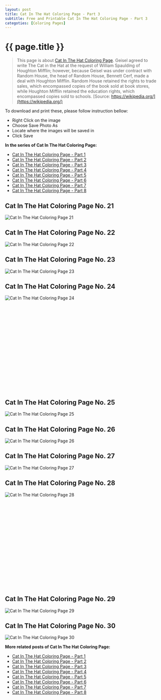 ```yaml
---
layout: post
title: Cat In The Hat Coloring Page - Part 3
subtitle: Free and Printable Cat In The Hat Coloring Page - Part 3
categoties: [Coloring Pages]
---
```

{{ page.title }}
================
> This page is about [Cat In The Hat Coloring Page](https://freecoloringpages.github.io/). Geisel agreed to write The Cat in the Hat at the request of William Spaulding of Houghton Mifflin; however, because Geisel was under contract with Random House, the head of Random House, Bennett Cerf, made a deal with Houghton Mifflin. Random House retained the rights to trade sales, which encompassed copies of the book sold at book stores, while Houghton Mifflin retained the education rights, which encompassed copies sold to schools. [Source: https://wikipedia.org/](https://wikipedia.org/)

To download and print these, please follow instruction bellow:
* Right Click on the image 
* Choose Save Photo As 
* Locate where the images will be saved in 
* Click Save

**In the series of Cat In The Hat Coloring Page:**

* [Cat In The Hat Coloring Page - Part 1](https://freecoloringpages.github.io/2017/12/04/Cat-In-The-Hat-Coloring-Page-part-1.html)
* [Cat In The Hat Coloring Page - Part 2](https://freecoloringpages.github.io/2017/12/04/Cat-In-The-Hat-Coloring-Page-part-2.html)
* [Cat In The Hat Coloring Page - Part 3](https://freecoloringpages.github.io/2017/12/04/Cat-In-The-Hat-Coloring-Page-part-3.html)
* [Cat In The Hat Coloring Page - Part 4](https://freecoloringpages.github.io/2017/12/04/Cat-In-The-Hat-Coloring-Page-part-4.html)
* [Cat In The Hat Coloring Page - Part 5](https://freecoloringpages.github.io/2017/12/04/Cat-In-The-Hat-Coloring-Page-part-5.html)
* [Cat In The Hat Coloring Page - Part 6](https://freecoloringpages.github.io/2017/12/04/Cat-In-The-Hat-Coloring-Page-part-6.html)
* [Cat In The Hat Coloring Page - Part 7](https://freecoloringpages.github.io/2017/12/04/Cat-In-The-Hat-Coloring-Page-part-7.html)
* [Cat In The Hat Coloring Page - Part 8](https://freecoloringpages.github.io/2017/12/04/Cat-In-The-Hat-Coloring-Page-part-8.html)

## Cat In The Hat Coloring Page No. 21
![Cat In The Hat Coloring Page 21](https://freecoloringpages.github.io/img2/Cat-In-The-Hat-Coloring-Page%20(21).jpg "Cat In The Hat Coloring Page 21")

## Cat In The Hat Coloring Page No. 22
![Cat In The Hat Coloring Page 22](https://freecoloringpages.github.io/img2/Cat-In-The-Hat-Coloring-Page%20(22).jpg "Cat In The Hat Coloring Page 22")

## Cat In The Hat Coloring Page No. 23
![Cat In The Hat Coloring Page 23](https://freecoloringpages.github.io/img2/Cat-In-The-Hat-Coloring-Page%20(23).jpg "Cat In The Hat Coloring Page 23")

## Cat In The Hat Coloring Page No. 24
![Cat In The Hat Coloring Page 24](https://freecoloringpages.github.io/img2/Cat-In-The-Hat-Coloring-Page%20(24).jpg "Cat In The Hat Coloring Page 24")

<script async src="//pagead2.googlesyndication.com/pagead/js/adsbygoogle.js"></script><!-- Texxtonly --><ins class="adsbygoogle" style="display:inline-block;width:336px;height:280px" data-ad-client="ca-pub-6753140515841889" data-ad-slot="3207852233"></ins><script>(adsbygoogle = window.adsbygoogle || []).push({}); </script>

## Cat In The Hat Coloring Page No. 25
![Cat In The Hat Coloring Page 25](https://freecoloringpages.github.io/img2/Cat-In-The-Hat-Coloring-Page%20(25).jpg "Cat In The Hat Coloring Page 25")

## Cat In The Hat Coloring Page No. 26
![Cat In The Hat Coloring Page 26](https://freecoloringpages.github.io/img2/Cat-In-The-Hat-Coloring-Page%20(26).jpg "Cat In The Hat Coloring Page 26")

## Cat In The Hat Coloring Page No. 27
![Cat In The Hat Coloring Page 27](https://freecoloringpages.github.io/img2/Cat-In-The-Hat-Coloring-Page%20(27).jpg "Cat In The Hat Coloring Page 27")

## Cat In The Hat Coloring Page No. 28
![Cat In The Hat Coloring Page 28](https://freecoloringpages.github.io/img2/Cat-In-The-Hat-Coloring-Page%20(28).jpg "Cat In The Hat Coloring Page 28")

<script async src="//pagead2.googlesyndication.com/pagead/js/adsbygoogle.js"></script><!-- Texxtonly --><ins class="adsbygoogle" style="display:inline-block;width:336px;height:280px" data-ad-client="ca-pub-6753140515841889" data-ad-slot="3207852233"></ins><script>(adsbygoogle = window.adsbygoogle || []).push({}); </script>

## Cat In The Hat Coloring Page No. 29
![Cat In The Hat Coloring Page 29](https://freecoloringpages.github.io/img2/Cat-In-The-Hat-Coloring-Page%20(29).jpg "Cat In The Hat Coloring Page 29")

## Cat In The Hat Coloring Page No. 30
![Cat In The Hat Coloring Page 30](https://freecoloringpages.github.io/img2/Cat-In-The-Hat-Coloring-Page%20(30).jpg "Cat In The Hat Coloring Page 30")

**More related posts of Cat In The Hat Coloring Page:**

* [Cat In The Hat Coloring Page - Part 1](https://freecoloringpages.github.io/2017/12/04/Cat-In-The-Hat-Coloring-Page-part-1.html)
* [Cat In The Hat Coloring Page - Part 2](https://freecoloringpages.github.io/2017/12/04/Cat-In-The-Hat-Coloring-Page-part-2.html)
* [Cat In The Hat Coloring Page - Part 3](https://freecoloringpages.github.io/2017/12/04/Cat-In-The-Hat-Coloring-Page-part-3.html)
* [Cat In The Hat Coloring Page - Part 4](https://freecoloringpages.github.io/2017/12/04/Cat-In-The-Hat-Coloring-Page-part-4.html)
* [Cat In The Hat Coloring Page - Part 5](https://freecoloringpages.github.io/2017/12/04/Cat-In-The-Hat-Coloring-Page-part-5.html)
* [Cat In The Hat Coloring Page - Part 6](https://freecoloringpages.github.io/2017/12/04/Cat-In-The-Hat-Coloring-Page-part-6.html)
* [Cat In The Hat Coloring Page - Part 7](https://freecoloringpages.github.io/2017/12/04/Cat-In-The-Hat-Coloring-Page-part-7.html)
* [Cat In The Hat Coloring Page - Part 8](https://freecoloringpages.github.io/2017/12/04/Cat-In-The-Hat-Coloring-Page-part-8.html)

